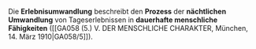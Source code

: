
Die **Erlebnisumwandlung** beschreibt den **Prozess** der **nächtlichen Umwandlung** von Tageserlebnissen in **dauerhafte menschliche Fähigkeiten** ([[GA058 (5.) V. DER MENSCHLICHE CHARAKTER, München, 14. März 1910|GA058/5]]).
